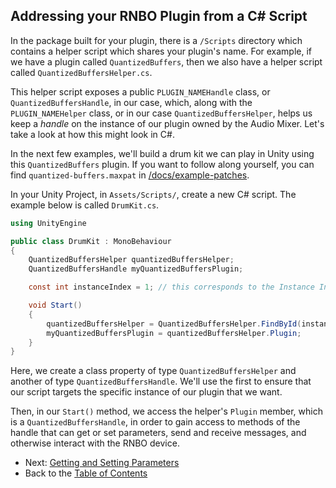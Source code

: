 ## Addressing your RNBO Plugin from a C# Script

In the package built for your plugin, there is a `/Scripts` directory which contains a helper script which shares your plugin's name. For example, if we have a plugin called `QuantizedBuffers`, then we also have a helper script called `QuantizedBuffersHelper.cs`.

This helper script exposes a public `PLUGIN_NAMEHandle` class, or `QuantizedBuffersHandle`, in our case, which, along with the `PLUGIN_NAMEHelper` class, or in our case `QuantizedBuffersHelper`, helps us keep a *handle* on the instance of our plugin owned by the Audio Mixer. Let's take a look at how this might look in C#.

In the next few examples, we'll build a drum kit we can play in Unity using this `QuantizedBuffers` plugin. If you want to follow along yourself, you can find `quantized-buffers.maxpat` in [/docs/example-patches](./example-patches/).

In your Unity Project, in `Assets/Scripts/`, create a new C# script. The example below is called `DrumKit.cs`.

```c#
using UnityEngine

public class DrumKit : MonoBehaviour
{
    QuantizedBuffersHelper quantizedBuffersHelper;
    QuantizedBuffersHandle myQuantizedBuffersPlugin;

    const int instanceIndex = 1; // this corresponds to the Instance Index key we set in the mixer

    void Start()
    {
        quantizedBuffersHelper = QuantizedBuffersHelper.FindById(instanceIndex);
        myQuantizedBuffersPlugin = quantizedBuffersHelper.Plugin;
    }
}
```

Here, we create a class property of type `QuantizedBuffersHelper` and another of type `QuantizedBuffersHandle`. We'll use the first to ensure that our script targets the specific instance of our plugin that we want. 

Then, in our `Start()` method, we access the helper's `Plugin` member, which is a `QuantizedBuffersHandle`, in order to gain access to methods of the handle that can get or set parameters, send and receive messages, and otherwise interact with the RNBO device.

- Next: [Getting and Setting Parameters](PARAMETERS.md)
- Back to the [Table of Contents](README.md#table-of-contents)